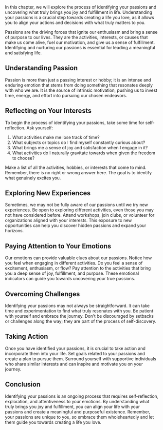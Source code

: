 
In this chapter, we will explore the process of identifying your passions and uncovering what truly brings you joy and fulfillment in life. Understanding your passions is a crucial step towards creating a life you love, as it allows you to align your actions and decisions with what truly matters to you.

Passions are the driving forces that ignite our enthusiasm and bring a sense of purpose to our lives. They are the activities, interests, or causes that make us come alive, fuel our motivation, and give us a sense of fulfillment. Identifying and nurturing our passions is essential for leading a meaningful and satisfying life.

## Understanding Passion

Passion is more than just a passing interest or hobby; it is an intense and enduring emotion that stems from doing something that resonates deeply with who we are. It is the source of intrinsic motivation, pushing us to invest time, energy, and effort into pursuing our chosen endeavors.

## Reflecting on Your Interests

To begin the process of identifying your passions, take some time for self-reflection. Ask yourself:

1. What activities make me lose track of time?
2. What subjects or topics do I find myself constantly curious about?
3. What brings me a sense of joy and satisfaction when I engage in it?
4. What activities do I naturally gravitate towards when given the freedom to choose?

Make a list of all the activities, hobbies, or interests that come to mind. Remember, there is no right or wrong answer here. The goal is to identify what genuinely excites you.

## Exploring New Experiences

Sometimes, we may not be fully aware of our passions until we try new experiences. Be open to exploring different activities, even those you may not have considered before. Attend workshops, join clubs, or volunteer for organizations aligned with your interests. This exposure to new opportunities can help you discover hidden passions and expand your horizons.

## Paying Attention to Your Emotions

Our emotions can provide valuable clues about our passions. Notice how you feel when engaging in different activities. Do you feel a sense of excitement, enthusiasm, or flow? Pay attention to the activities that bring you a deep sense of joy, fulfillment, and purpose. These emotional indicators can guide you towards uncovering your true passions.

## Overcoming Challenges

Identifying your passions may not always be straightforward. It can take time and experimentation to find what truly resonates with you. Be patient with yourself and embrace the journey. Don't be discouraged by setbacks or challenges along the way; they are part of the process of self-discovery.

## Taking Action

Once you have identified your passions, it is crucial to take action and incorporate them into your life. Set goals related to your passions and create a plan to pursue them. Surround yourself with supportive individuals who share similar interests and can inspire and motivate you on your journey.

## Conclusion

Identifying your passions is an ongoing process that requires self-reflection, exploration, and attentiveness to your emotions. By understanding what truly brings you joy and fulfillment, you can align your life with your passions and create a meaningful and purposeful existence. Remember, your passions are unique to you, so embrace them wholeheartedly and let them guide you towards creating a life you love.
